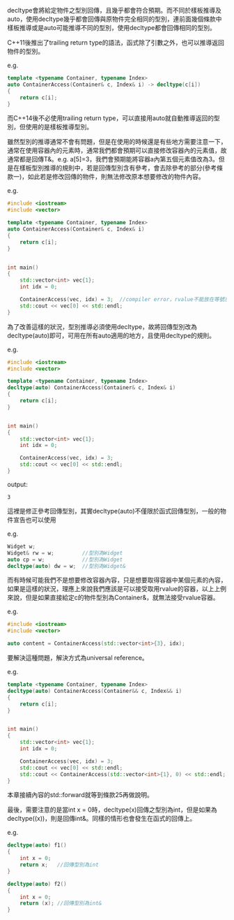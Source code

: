 decltype會將給定物件之型別回傳，且幾乎都會符合預期。而不同於樣板推導及auto，使用decltype幾乎都會回傳與原物件完全相同的型別，連前面幾個條款中樣板推導或是auto可能推導不同的型別，使用decltype都會回傳相同的型別。

C++11後推出了trailing return type的語法，函式除了引數之外，也可以推導返回物件的型別。

e.g.
```cpp
template <typename Container, typename Index>
auto ContainerAccess(Container& c, Index& i) -> decltype(c[i])
{
    return c[i];
}
```

而C++14後不必使用trailing return type，可以直接用auto就自動推導返回的型別，但使用的是樣板推導型別。

雖然型別的推導通常不會有問題，但是在使用的時候還是有些地方需要注意一下，通常在使用容器內的元素時，通常我們都會預期可以直接修改容器內的元素值，故通常都是回傳T&。e.g. a[5]=3，我們會預期能將容器a內第五個元素值改為3。但是在樣板型別推導的規則中，若是回傳型別含有參考，會去除參考的部分(參考條款一)，如此若是修改回傳的物件，則無法修改原本想要修改的物件內容。

e.g.
```cpp
#include <iostream>
#include <vector>

template <typename Container, typename Index>
auto ContainerAccess(Container& c, Index& i)
{
    return c[i];
}


int main()
{
    std::vector<int> vec{1};
    int idx = 0;

    ContainerAccess(vec, idx) = 3;  //compiler error，rvalue不能放在等號左側
    std::cout << vec[0] << std::endl;
}
```

為了改善這樣的狀況，型別推導必須使用decltype，故將回傳型別改為decltype(auto)即可，可用在所有auto適用的地方，且使用decltype的規則。

e.g.
```cpp
#include <iostream>
#include <vector>

template <typename Container, typename Index>
decltype(auto) ContainerAccess(Container& c, Index& i)
{
    return c[i];
}


int main()
{
    std::vector<int> vec{1};
    int idx = 0;

    ContainerAccess(vec, idx) = 3;
    std::cout << vec[0] << std::endl;
}
```

output:
```
3
```

這裡是修正參考回傳型別，其實decltype(auto)不僅限於函式回傳型別，一般的物件宣告也可以使用

e.g.
```cpp
Widget w;
Widget& rw = w;         //型別為Widget
auto cp = w;            //型別為Widget
decltype(auto) dw = w;  //型別為Widget&
```

而有時候可能我們不是想要修改容器內容，只是想要取得容器中某個元素的內容，如果是這樣的狀況，理應上來說我們應該是可以接受取用rvalue的容器，以上上例來說，但是如果直接給定c的物件型別為Container&，就無法接受rvalue容器。

e.g.
```cpp
#include <iostream>
#include <vector>

auto content = ContainerAccess(std::vector<int>{3}, idx);
```

要解決這種問題，解決方式為universal reference。

e.g.
```cpp
template <typename Container, typename Index>
decltype(auto) ContainerAccess(Container&& c, Index&& i)
{
    return c[i];
}


int main()
{
    std::vector<int> vec{1};
    int idx = 0;

    ContainerAccess(vec, idx) = 3;
    std::cout << vec[0] << std::endl;
    std::cout << ContainerAccess(std::vector<int>{1}, 0) << std::endl;
}
```

本章接續內容的std::forward就等到條款25再做說明。

最後，需要注意的是當int x = 0時，decltype(x)回傳之型別為int，但是如果為decltype((x))，則是回傳int&。同樣的情形也會發生在函式的回傳上。

e.g.
```cpp
decltype(auto) f1()
{
    int x = 0;
    return x;   //回傳型別為int
}

decltype(auto) f2()
{
    int x = 0;
    return (x); //回傳型別為int&
}
```
